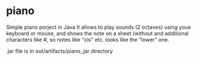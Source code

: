 # piano
Simple piano porject in Java
It allows to play sounds (2 octaves) using youe keyboard or mouse,
and shows the note on a sheet (without and additional characters like #, 
so notes like "cis" etc. looks like the "lower" one. 

.jar file is in out/artifacts/piano_jar directory
